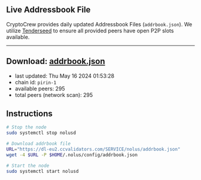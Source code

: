 ## Live Addressbook File

CryptoCrew provides daily updated Addressbook Files (`addrbook.json`). We utilize [Tenderseed](https://github.com/binaryholdings/tenderseed) to ensure all provided peers have open P2P slots available.

---
**Download: [addrbook.json](https://dl-eu2.ccvalidators.com/SERVICE/nolus/addrbook.json)**
---

- last updated: Thu May 16 2024 01:53:28
- chain id: `pirin-1`
- available peers: 295
- total peers (network scan): 295

## Instructions
```sh
# Stop the node
sudo systemctl stop nolusd

# Download addrbook file
URL="https://dl-eu2.ccvalidators.com/SERVICE/nolus/addrbook.json"
wget -4 $URL -P $HOME/.nolus/config/addrbook.json

# Start the node
sudo systemctl start nolusd
```
